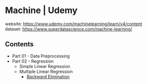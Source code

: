 # Machine  | Udemy
website: https://www.udemy.com/machinelearning/learn/v4/content </br>
dataset: https://www.superdatascience.com/machine-learning/

## Contents
* Part 01 - Data Preprocessing
* Part 02 - Regression
  * Simple Linear Regression
  * Multiple Linear Regression
    * [Backward Elimination](http://www.thejavageek.com/2018/02/14/backward-elimination-multiple-linear-regression/)
  

